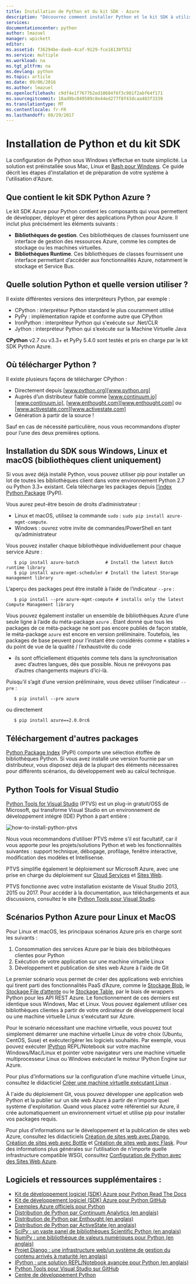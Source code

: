 ```yaml
---
title: Installation de Python et du kit SDK - Azure
description: "Découvrez comment installer Python et le kit SDK à utiliser avec Azure."
services: 
documentationcenter: python
author: lmazuel
manager: wpickett
editor: 
ms.assetid: f36294be-daeb-4caf-9129-fce18130f552
ms.service: multiple
ms.workload: na
ms.tgt_pltfrm: na
ms.devlang: python
ms.topic: article
ms.date: 09/06/2016
ms.author: lmazuel
ms.openlocfilehash: c9df4e1f7677b2ed10684f6f3c981f2abf64f171
ms.sourcegitcommit: 18ad9bc049589c8e44ed277f8f43dcaa483f3339
ms.translationtype: MT
ms.contentlocale: fr-FR
ms.lasthandoff: 08/29/2017
---
```

# <a name="installing-python-and-the-sdk"></a>Installation de Python et du kit SDK
La configuration de Python sous Windows s’effectue en toute simplicité. La solution est préinstallée sous Mac, Linux et [Bash pour Windows](https://msdn.microsoft.com/commandline/wsl/about). Ce guide décrit les étapes d'installation et de préparation de votre système à l'utilisation d'Azure.

## <a name="whats-in-the-python-azure-sdk"></a>Que contient le kit SDK Python Azure ?
Le kit SDK Azure pour Python contient les composants qui vous permettent de développer, déployer et gérer des applications Python pour Azure. Il inclut plus précisément les éléments suivants :

* **Bibliothèques de gestion**. Ces bibliothèques de classes fournissent une interface de gestion des ressources Azure, comme les comptes de stockage ou les machines virtuelles.
* **Bibliothèques Runtime**. Ces bibliothèques de classes fournissent une interface permettant d’accéder aux fonctionnalités Azure, notamment le stockage et Service Bus.

## <a name="which-python-and-which-version-to-use"></a>Quelle solution Python et quelle version utiliser ?
Il existe différentes versions des interpréteurs Python, par exemple :

* CPython : interpréteur Python standard le plus couramment utilisé
* PyPy : implémentation rapide et conforme autre que CPython
* IronPython : interpréteur Python qui s'exécute sur .Net/CLR
* Jython : interpréteur Python qui s’exécute sur la Machine Virtuelle Java

**CPython** v2.7 ou v3.3+ et PyPy 5.4.0 sont testés et pris en charge par le kit SDK Python Azure.

## <a name="where-to-get-python"></a>Où télécharger Python ?
Il existe plusieurs façons de télécharger CPython :

* Directement depuis [www.python.org][www.python.org]
* Auprès d’un distributeur fiable comme [www.continuum.io][www.continuum.io], [www.enthought.com][www.enthought.com] ou [www.activestate.com][www.activestate.com]
* Génération à partir de la source !

Sauf en cas de nécessité particulière, nous vous recommandons d’opter pour l’une des deux premières options.

## <a name="sdk-installation-on-windows-linux-and-macos-client-libraries-only"></a>Installation du SDK sous Windows, Linux et macOS (bibliothèques client uniquement)
Si vous avez déjà installé Python, vous pouvez utiliser pip pour installer un lot de toutes les bibliothèques client dans votre environnement Python 2.7 ou Python 3.3+ existant. Cela télécharge les packages depuis [l’index Python Package][Python Package Index] (PyPI).

Vous aurez peut-être besoin de droits d’administrateur :

* Linux et macOS, utilisez la commande `sudo` : `sudo pip install azure-mgmt-compute`.
* Windows : ouvrez votre invite de commandes/PowerShell en tant qu’administrateur

Vous pouvez installer chaque bibliothèque individuellement pour chaque service Azure :

```console
   $ pip install azure-batch          # Install the latest Batch runtime library
   $ pip install azure-mgmt-scheduler # Install the latest Storage management library
```

L’aperçu des packages peut être installé à l’aide de l’indicateur `--pre` :

```console
   $ pip install --pre azure-mgmt-compute # installs only the latest Compute Management library
```

Vous pouvez également installer un ensemble de bibliothèques Azure d’une seule ligne à l’aide du méta-package `azure` . Étant donné que tous les packages de ce méta-package ne sont pas encore publiés de façon stable, le méta-package `azure` est encore en version préliminaire.
Toutefois, les packages de base peuvent pour l’instant être considérés comme « stables » du point de vue de la qualité / l’exhaustivité du code

* ils sont officiellement étiquetés comme tels dans la synchronisation avec d’autres langues, dès que possible.
  Nous ne prévoyons pas d’autres changements majeurs d’ici-là.

Puisqu’il s’agit d’une version préliminaire, vous devez utiliser l’indicateur `--pre` :

```console
   $ pip install --pre azure
```

ou directement

```console
   $ pip install azure==2.0.0rc6
```

## <a name="getting-more-packages"></a>Téléchargement d'autres packages
[Python Package Index][Python Package Index] (PyPI) comporte une sélection étoffée de bibliothèques Python.  Si vous avez installé une version fournie par un distributeur, vous disposez déjà de la plupart des éléments nécessaires pour différents scénarios, du développement web au calcul technique.

## <a name="python-tools-for-visual-studio"></a>Python Tools for Visual Studio
[Python Tools for Visual Studio][Python Tools pour Visual Studio] (PTVS) est un plug-in gratuit/OSS de Microsoft, qui transforme Visual Studio en un environnement de développement intégré (IDE) Python à part entière :

![how-to-install-python-ptvs](./media/python-how-to-install/how-to-install-python-ptvs.png)

Nous vous recommandons d’utiliser PTVS même s’il est facultatif, car il vous apporte pour les projets/solutions Python et web les fonctionnalités suivantes : support technique, débogage, profilage, fenêtre interactive, modification des modèles et Intellisense.

PTVS simplifie également le déploiement sur Microsoft Azure, avec une prise en charge du déploiement sur [Cloud Services](cloud-services/cloud-services-python-ptvs.md) et [Sites Web](app-service-web/web-sites-python-ptvs-django-mysql.md).

PTVS fonctionne avec votre installation existante de Visual Studio 2013, 2015 ou 2017.  Pour accéder à la documentation, aux téléchargements et aux discussions, consultez le site [Python Tools pour Visual Studio].  

## <a name="python-azure-scenarios-for-linux-and-macos"></a>Scénarios Python Azure pour Linux et MacOS
Pour Linux et macOS, les principaux scénarios Azure pris en charge sont les suivants :

1. Consommation des services Azure par le biais des bibliothèques clientes pour Python
2. Exécution de votre application sur une machine virtuelle Linux
3. Développement et publication de sites web Azure à l'aide de Git

Le premier scénario vous permet de créer des applications web enrichies qui tirent parti des fonctionnalités PaaS d’Azure, comme le [Stockage Blob](virtual-machines/linux/quick-create-cli.md?toc=%2fazure%2fvirtual-machines%2flinux%2ftoc.json), le [Stockage File d’attente](storage/queues/storage-python-how-to-use-queue-storage.md) ou le [Stockage Table](cosmos-db/table-storage-how-to-use-python.md), par le biais de wrappers Python pour les API REST Azure. Le fonctionnement de ces derniers est identique sous Windows, Mac et Linux.  Vous pouvez également utiliser ces bibliothèques clientes à partir de votre ordinateur de développement local ou une machine virtuelle Linux s'exécutant sur Azure.

Pour le scénario nécessitant une machine virtuelle, vous pouvez tout simplement démarrer une machine virtuelle Linux de votre choix (Ubuntu, CentOS, Suse) et exécuter/gérer les logiciels souhaités.  Par exemple, vous pouvez exécuter [IPython][IPython] REPL/Notebook sur votre machine Windows/Mac/Linux et pointer votre navigateur vers une machine virtuelle multiprocesseur Linux ou Windows exécutant le moteur IPython Engine sur Azure.

Pour plus d’informations sur la configuration d’une machine virtuelle Linux, consultez le didacticiel [Créer une machine virtuelle exécutant Linux](virtual-machines/linux/quick-create-cli.md?toc=%2fazure%2fvirtual-machines%2flinux%2ftoc.json) .

À l'aide du déploiement Git, vous pouvez développer une application web Python et la publier sur un site web Azure à partir de n'importe quel système d'exploitation.  Quand vous placez votre référentiel sur Azure, il crée automatiquement un environnement virtuel et utilise pip pour installer vos packages requis.

Pour plus d’informations sur le développement et la publication de sites web Azure, consultez les didacticiels [Création de sites web avec Django](app-service-web/web-sites-python-create-deploy-django-app.md), [Création de sites web avec Bottle](app-service-web/web-sites-python-create-deploy-bottle-app.md) et [Création de sites web avec Flask](app-service-web/web-sites-python-create-deploy-flask-app.md). Pour des informations plus générales sur l’utilisation de n’importe quelle infrastructure compatible WSGI, consultez [Configuration de Python avec des Sites Web Azure](app-service-web/web-sites-python-configure.md).

## <a name="additional-software-and-resources"></a>Logiciels et ressources supplémentaires :
* [Kit de développement logiciel (SDK) Azure pour Python Read The Docs](http://azure-sdk-for-python.readthedocs.io/en/latest/)
* [Kit de développement logiciel (SDK) Azure pour Python GitHub](https://github.com/Azure/azure-sdk-for-python)
* [Exemples Azure officiels pour Python](https://azure.microsoft.com/documentation/samples/?platform=python)
* [Distribution de Python par Continuum Analytics (en anglais)][Continuum Analytics Python Distribution]
* [Distribution de Python par Enthought (en anglais)][Enthought Python Distribution]
* [Distribution de Python par ActiveState (en anglais)][ActiveState Python Distribution]
* [SciPy : un vaste panel de bibliothèques Scientific Python (en anglais)][SciPy - A suite of Scientific Python libraries]
* [NumPy : une bibliothèque de valeurs numériques pour Python (en anglais)][NumPy - A numerics library for Python]
* [Projet Django : une infrastructure web/un système de gestion du contenu arrivés à maturité (en anglais)][Django Project - A mature web framework/CMS]
* [IPython : une solution REPL/Notebook avancée pour Python (en anglais)][IPython - an advanced REPL/Notebook for Python]
* [Python Tools pour Visual Studio sur GitHub][Python Tools for Visual Studio on GitHub]
* [Centre de développement Python](/develop/python/)

[Continuum Analytics Python Distribution]: http://continuum.io
[Enthought Python Distribution]: http://www.enthought.com
[ActiveState Python Distribution]: http://www.activestate.com
[www.python.org]: http://www.python.org
[www.continuum.io]: http://continuum.io
[www.enthought.com]: http://www.enthought.com
[www.activestate.com]: http://www.activestate.com
[SciPy - A suite of Scientific Python libraries]: http://www.scipy.org
[NumPy - A numerics library for Python]: http://www.numpy.org
[Django Project - A mature web framework/CMS]: http://www.djangoproject.com
[IPython - an advanced REPL/Notebook for Python]: http://ipython.org
[IPython]: http://ipython.org
[IPython Notebook on Azure]: virtual-machines-linux-jupyter-notebook.md
[Cloud Services]: cloud-services-python-ptvs.md
[Websites]: web-sites-python-ptvs-django-mysql.md
[Python Tools pour Visual Studio]: http://aka.ms/ptvs
[Python Tools for Visual Studio on GitHub]: https://github.com/microsoft/ptvs
[Python Package Index]: http://pypi.python.org/pypi
[Microsoft Azure SDK for Python 2.7]: http://go.microsoft.com/fwlink/?LinkId=254281
[Microsoft Azure SDK for Python 3.4]: http://go.microsoft.com/fwlink/?LinkID=516990
[Setting up a Linux VM via the Azure portal]: create-and-configure-opensuse-vm-in-portal.md
[How to use the Azure Command-Line Interface]: crossplat-cmd-tools.md
[Create a Virtual Machine Running Linux]: virtual-machines-linux-quick-create-cli.md
[Creating Websites with Django]: web-sites-python-create-deploy-django-app.md
[Creating Websites with Bottle]: web-sites-python-create-deploy-bottle-app.md
[Creating Websites with Flask]: web-sites-python-create-deploy-flask-app.md
[Configuring Python with Azure Websites]: web-sites-python-configure.md
[table storage]: storage-python-how-to-use-table-storage.md
[queue storage]: storage-python-how-to-use-queue-storage.md
[blob storage]:storage/blobs/storage-python-how-to-use-blob-storage.md
